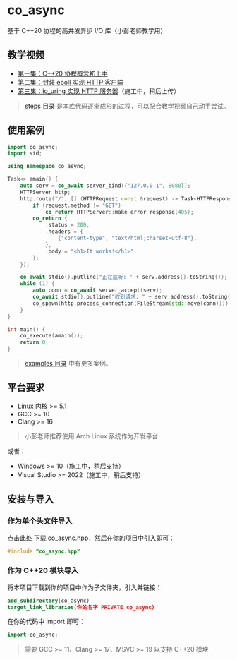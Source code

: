 # co_async

基于 C++20 协程的高并发异步 I/O 库（小彭老师教学用）

## 教学视频

- [第一集：C++20 协程概念初上手](https://www.bilibili.com/video/BV1Yz421Z7rZ)
- [第二集：封装 epoll 实现 HTTP 客户端](https://www.bilibili.com/video/BV18t421G7fD)
- [第三集：io_uring 实现 HTTP 服务器](https://space.bilibili.com/263032155)（施工中，稍后上传）

> [steps 目录](steps) 是本库代码逐渐成形的过程，可以配合教学视频自己动手尝试。

## 使用案例

```cpp
import co_async;
import std;

using namespace co_async;

Task<> amain() {
    auto serv = co_await server_bind({"127.0.0.1", 8080});
    HTTPServer http;
    http.route("/", [] (HTTPRequest const &request) -> Task<HTTPResponse> {
        if (request.method != "GET")
            co_return HTTPServer::make_error_response(405);
        co_return {
            .status = 200,
            .headers = {
                {"content-type", "text/html;charset=utf-8"},
            },
            .body = "<h1>It works!</h1>",
        };
    });

    co_await stdio().putline("正在监听: " + serv.address().toString());
    while (1) {
        auto conn = co_await server_accept(serv);
        co_await stdio().putline("收到请求: " + serv.address().toString());
        co_spawn(http.process_connection(FileStream(std::move(conn))));
    }
}

int main() {
    co_execute(amain());
    return 0;
}
```

> [examples 目录](examples) 中有更多案例。

## 平台要求

- Linux 内核 >= 5.1
- GCC >= 10
- Clang >= 16

> 小彭老师推荐使用 Arch Linux 系统作为开发平台

或者：

- Windows >= 10（施工中，稍后支持）
- Visual Studio >= 2022（施工中，稍后支持）

## 安装与导入

### 作为单个头文件导入

[点击此处](co_async.hpp) 下载 co_async.hpp，然后在你的项目中引入即可：

```cpp
#include "co_async.hpp"
```

### 作为 C++20 模块导入

将本项目下载到你的项目中作为子文件夹，引入并链接：

```cmake
add_subdirectory(co_async)
target_link_libraries(你的名字 PRIVATE co_async)
```

在你的代码中 import 即可：

```cpp
import co_async;
```

> 需要 GCC >= 11、Clang >= 17、MSVC >= 19 以支持 C++20 模块
